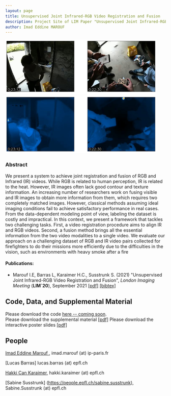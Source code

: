 ```yaml
---
layout: page
title: Unsupervised Joint Infrared-RGB Video Registration and Fusion
description: Project Site of LIM Paper "Unsupervised Joint Infrared-RGB Video Registration and Fusion"
author: Imad Eddine MAROUF
---
```

![](./image/sample1.PNG) ![](./image/sample2.PNG)

### Abstract ###
We present a system to achieve joint registration and fusion
of RGB and Infrared (IR) videos. While RGB is related to human perception, IR is related to the heat. However, IR images
often lack good contour and texture information. An increasing number of researchers work on fusing visible and IR images
to obtain more information from them, which requires two completely matched images. However, classical methods assuming
ideal imaging conditions fail to achieve satisfactory performance
in real cases. From the data-dependent modeling point of view,
labeling the dataset is costly and impractical.
In this context, we present a framework that tackles two
challenging tasks. First, a video registration procedure aims to
align IR and RGB videos. Second, a fusion method brings all
the essential information from the two video modalities to a single video. We evaluate our approach on a challenging dataset of
RGB and IR video pairs collected for firefighters to do their missions more efficiently due to the difficulties in the vision, such as
environments with heavy smoke after a fire

#### Publications: ####
* Marouf I.E, Barras L, Karaimer H.C., Susstrunk S. (2021) "Unsupervised Joint Infrared-RGB Video Registration and Fusion", *London Imaging Meeting* (**LIM`20**), September 2021 [[pdf]](./paper/Joint_Unsupervised_Video_Registration_and_Fusion.pdf) [[bibtex]](./bib/Karaimer_Nguyen_LIM20.bib) 

## Code, Data, and Supplemental Material ##

Please download the code [here -- coming soon](https://IemProg.github.io/joint-unsupervised/).   
Please download the supplemental material [[pdf]](./paper/Joint_Unsupervised_Video_Registration_and_Fusion.pdf)
Please download the interactive poster slides [[pdf]](./paper/Joint_Unsupervised_Registration_and_Fusion_LIM2021_Interactive_Paper.pdf)

## People ##
[Imad Eddine Marouf ](https://IemProg.github.io/), 	imad.marouf (at) ip-paris.fr

[Lucas Barras] lucas.barras (at) epfl.ch

[Hakki Can Karaimer](https://karaimer.github.io/), 	hakki.karaimer (at) epfl.ch

[Sabine Susstrunk] (https://people.epfl.ch/sabine.susstrunk), 	Sabine.Susstrunk (at) epfl.ch
